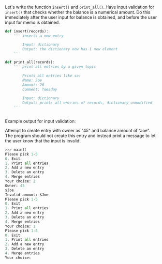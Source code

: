 <!--title={insert() and print_all()}-->

<!--badges={Python:70}-->

<!--concepts={Casting.mdx, ForLoops.mdx, UserInput.mdx, IfStatements.mdx, BooleanOperators.mdx, Dictionaries.mdx, IndexingDictionaries.mdx, IndexingLists.mdx, Casting.mdx} -->

Let's write the function `insert()` and `print_all()`.  Have input validation for `insert()` that checks whether the balance is a numerical amount. Do this immediately after the user input for balance is obtained, and before the user input for memo is obtained.

```python
def insert(records):
    ''' inserts a new entry 

		Input: dictionary
		Output: the dictionary now has 1 new element
	'''

def print_all(records):
    ''' print all entries by a given topic
    
    	Prints all entries like so:
    	Name: Joe
    	Amount: 20
    	Comment: Tuesday
    	
    	Input: dictionary
    	Output: prints all entries of records, dictionary unmodified
    '''
    
```

Example output for input validation:

Attempt to create entry with owner as "45" and balance amount of "Joe". The program should not create this entry and instead print a message to let the user know that the input is invalid.

```python
>>> main()
Please pick 1-5
0. Exit
1. Print all entries
2. Add a new entry
3. Delete an entry
4. Merge entries
Your choice: 2
Owner: 45
$Joe
Invalid amount: $Joe
Please pick 1-5
0. Exit
1. Print all entries
2. Add a new entry
3. Delete an entry
4. Merge entries
Your choice: 1
Please pick 1-5
0. Exit
1. Print all entries
2. Add a new entry
3. Delete an entry
4. Merge entries
Your choice: 
```

